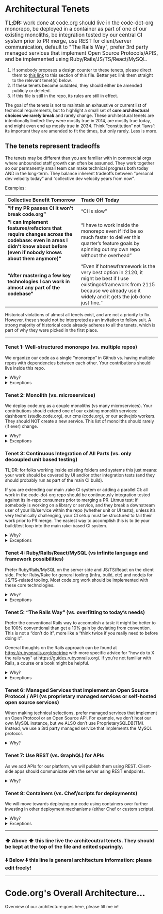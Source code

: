# Architectural Tenets

<p style="font-size: 120%;">
  <b>TL;DR:</b> work done at code.org should live in the code-dot-org monorepo, be deployed in a container as part of one of our existing monoliths, be integration tested by our central CI system prior to PR merge, use REST for client/server communication, default to "The Rails Way", prefer 3rd party managed services that implement Open Source Protocols/APIS, and be implemented using Ruby/Rails/JS/TS/React/MySQL.
</p>

1. If somebody proposes a design counter to these tenets, please direct them to [this link](ARCHITECTURE.md#architectural-tenets) to this section of this file. Better yet: link them straight to the relevant tenet(s) below.
2. If these tenets become outdated, they should either be amended publicly or deleted.
3. If this file is still in the repo, its rules are still in effect.

The goal of the tenets is not to maintain an exhaustive or  current list of technical requirements, but to highlight a small set of **core architectural choices we rarely break**  and rarely change. These architectural tenets are intentionally limited: they were mostly true in 2014, are mostly true today, and might even end up mostly true in 2034. Think “constitution” not “laws”: its important they are amended to fit the times, but only rarely. Less is more.

## The tenets represent tradeoffs

The tenets may be different than you are familiar with in commercial orgs where unbounded staff growth can often be assumed. They work together so our permanently small team can make technical progress both today AND in the long-term. They balance inherent tradeoffs between “personal dev velocity today” and “collective dev velocity years from now”.

Examples:

| Collective Benefit Tomorrow | Trade Off Today |
| :---- | :---- |
| **“If my PR passes  CI it won’t break code.org”** | “CI is slow” |
| **“I  can implement features/refactors that require changes across the codebase: even in areas I didn’t know about before (even if nobody knows about them anymore)”** | “I have to work inside the monorepo even if it’d be so much faster to deliver this quarter’s feature goals by spinning out my own repo without the overhead” |
| **“After mastering a few key technologies I can work in almost any part of the codebase”** | “Even if hotnewframework is the very best option in 2120, it might be best if I use existingokframework from 2115 because we already use it widely and it gets the job done just fine.” |

Historical violations of almost all tenets exist, and are not a priority to fix. However, these should not be interpreted as an invitation to follow suit. A strong majority of historical code already adheres to all the tenets, which is part of why they were picked in the first place.

---

### Tenet 1: Well-structured monorepo (vs. multiple repos)

We organize our code as a single “monorepo” in Github vs. having multiple repos with dependencies between each other. Your contributions should live inside this repo.

<details>
  <summary>Why?</summary>

  * A monorepo makes it much easier to do large refactors in dynamically typed languages via search/replace: after you craft your regex searches, its good to know you were searching the whole space of potentially affected files.
  * A monorepo makes it much easier to implement uniform tooling across modules/libraries/systems/folders, which increases the confidence that “After mastering a few key technologies I can work in almost any part of the codebase”.
  * See the “Collective Benefit Tomorrow” table above, most of those are enabled by the complementary combination of Monorepo+Monolith+CI.  
    * For example it’s **much** easier to implement integration tests in a monorepo and over the long term things that are easy are things that tend to happen, which gives you “If my PR passes  CI it won’t break code.org”  

</details>

<details>
  <summary>Exceptions</summary>

  * 3rd Party Libraries we have forked (e.g., Google Blockly)  
  * Gems and NPMs we published that already have 3rd party traction  
    * While we encourage releasing code as standalone open source packages hosted **within** the monorepo, please demonstrate significant 3rd party usage/interest/strategy before splitting the package out of the repo. Historically we’ve split first and then not gotten traction which resulted in lots of “eggs” (things outside the repo) but no “chickens” (3rd party uptake of our packages).

</details>

### Tenet 2: Monolith (vs. microservices)

We deploy code.org as a couple monoliths (vs many microservices). Your contributions should extend one of our existing monolith services: dashboard (studio.code.org), our cms (code.org), or our activejob workers. They should NOT create a new service. This list of monoliths should rarely (if ever) change.

<details>
  <summary>Why?</summary>

  * See: [The Majestic Monolith](https://signalvnoise.com/svn3/the-majestic-monolith/) by DHH for why monolith and [Microservices](https://www.youtube.com/watch?v=y8OnoxKotPQ) video by KRAZAM for why not microservices.
  * Also see tenet below: “The Rails Way”.
  * A monolith gives us a single uniform predictable deploy step: if I merge this PR here/now, I know when and how my code will be deployed, no matter what part of the codebase I changed.  
  * Avoids having to coordinate rollouts, esp in cases where old code may be using a very old or under documented deploy system.  
  * Microservices tend to improve dev productivity when you “horizontally scale” the number of devs and in the short-term to make small changes or new standalone services and when you have firm ownership boundaries, but decrease dev productivity when you want to “vertically scale” a small number of devs and in the long-term when you need to own a lot of code made by people in the past and when you want collective/fuzzy ownership boundaries.  
    * In our situation we have a fixed+small horizontal scale AND we keep old code around for a long-time but still want to make occasional changes to it with confidence AND we prefer collective ownership.  
  * See the “Collective Benefit Tomorrow” table above, most of those are enabled by the complementary combination of Monorepo+Monolith+CI. E.g. “If my PR passes  CI it won’t break code.org” requires coordination of both testing across repos but ALSO coordinated deployment which can be tricky with microservices.

</details>

<details>
  <summary>Exceptions</summary>

  * If it’s *fundamentally* harder for inviolable technical reasons you can consider a microservice. Wanting to use a new language is not a valid reason to deploy as a microservice unless use of that language is fundamentally required to achieve the feature (e.g. javabuilder inherently needs to use javac running on java, and is required because the feature goal was teaching java).  
  * This doesn’t restrict use of 3rd party services or open source servers e.g. its ok to deploy a redis instance or use a managed redis service (better). If we don’t “own the code”, it’s ok to stand up an instance.

</details>

### Tenet 3: Continuous Integration of All Parts (vs. only decoupled unit based testing)

TL;DR: for folks working inside existing folders and systems this just means: your work should be covered by UI and/or other integration tests (and they should probably run as part of the main CI build).

If you are extending our main .rake CI system or adding a parallel CI: all work in the code-dot-org repo should be continuously integration tested against its in-repo consumers prior to merging a PR. Litmus test: if somebody is working on a library or service, and they break a downstream user of your lib/service within the repo (whether unit or UI tests), unless it’s very technically challenging, your CI setup must be structured to fail their work prior to PR merge. The easiest way to accomplish this is to tie your build/test loop into the main rake-based CI system.

<details>
  <summary>Why?</summary>

  * Gives long-term confidence that changing any part of our codebase (even ones forgotten years ago) will be flagged before PR merge by our CI system. Allows a team to confidently work on ALL parts of the codebase.  
  * Prevents accidental forks where multiple consumers of the same lib will change it not knowing the change breaks other consumers, and nobody will notice for months/years by which point nobody has time to unpin the de facto fork.  
  * Catches build errors before they’re merged so they can be fixed by the author rather than DOTD hunting down “whodoneit” a day/week/whatever later.  
  * See the “collective benefit tomorrow” tradeoff chart, most of those are enabled by the complimentary combination of Monorepo+Monolith+CI

</details>

<details>
  <summary>Exceptions</summary>

  * Chef Cookbooks: we don’t test these as part of our main CI build because it would be *very* technically challenging to do so as it requires modifying actual server instances.  
  * Non-exceptions: if your goal is bypassing “slow main CI tests” this tenet *probably* means you can’t unless you have no downstream consumers of your lib/service, or you can do full integration testing against all parts without running the whole test suite. Alternaive idea: consider optimizing our overall CI suite performance.

</details>

### Tenet 4: Ruby/Rails/React/MySQL (vs infinite language and framework possibilities)

Prefer Ruby/Rails/MySQL on the server side and JS/TS/React on the client side. Prefer Ruby/Rake for general tooling (infra, build, etc) and nodejs for JS/TS-related tooling. Most code.org work should be implemented with these core technologies.

<details>
  <summary>Why?</summary>

  * We generally have simple "rails shaped", "mysql shaped" and "react shaped" problems that aren't very exotic and don't benefit significantly from exotic solutions.
  * We have a significant investment in Ruby/Rails that makes it challenging to do a wholesale move to a different platform.
  * We get productivity benefits from being a monolith, which means sticking with the same basic language + web framework.
  * Ruby/Rails is working well. While other platforms (e.g., Go) may be more optimized/efficient, they don’t outweigh the effort that would be required to move.
  * A single Ruby/Rails server-side architecture makes it easier for team members to move between different parts of the code base.
  * We don't have sections of the code "go dark" when contributors leave the project taking with them the last knowledge of relatively obscure technology.
  * A good general principle for code.org: given our problem space, we should usually be making pretty boring technology choices.

</details>

<details>
  <summary>Exceptions</summary>

  * When it is fundamentally impossible to implement a specified feature without using another language, e.g. Javabuilder uses Java because our curriculum goal required running Java code, which inherently requires Java.
  * If it is not feasible to implement a feature in Ruby due to lack of libraries, Python may be invoked from ActiveJob ([howto](https://github.com/code-dot-org/code-dot-org/tree/staging/python)).
  * May use *short* snippets of inline JS/JQuery *without* React on the client side, where pragmatic.
  * May use bash or nodejs for general tooling when pragmatic (e.g. better nodejs apis than ruby)
  * Consider Redis instead of MySQL when performance is important and ephemerality is acceptable (e.g. cache values)
  * This tenet will probably have more exceptions and edge cases than most. Its not an exhaustive list, its a "highly preferred list".
    * Be pragmatic, do a good faith attempt to use preferred languages and frameworks, but solve your problems.
    * E.g. we also use cloudformation (etc etc) which could be argued to be kind of like a programming language, but is **totally** not a problem.
      * OTOH, you don't get to "use Haskell because everything else should be considered lame and fundamentally broken" 😉.

</details>

### Tenet 5: “The Rails Way” (vs. overfitting to today’s needs)

Prefer the conventional Rails way to accomplish a task: it might be better to be 100% conventional than get a 10% gain by deviating from convention. This is not a “don’t do it”, more like a “think twice if you really need to before doing it”.

General thoughts on the Rails approach can be found at https://rubyonrails.org/doctrine with more specific advice for "how do to X the rails way" at https://guides.rubyonrails.org/. If you're not familiar with Rails, a course or a book might be helpful.

<details>
  <summary>Why?</summary>

  * Observing the codebase over a decade of dev: sometimes you can get a gain this year by customizing Rails to work a different way that’s a little better for us, but over time non-conventional code tends to become a maintenance burden.  
  * Often the “10% better” non-conventional code is exactly what prevents us from upgrading to the “50% better” official Rails solution to the problem that comes out 2 years later.  
  * By and large we have pretty conventionally Rails-shaped problems, which means Rails tends to solve our problems better than we would if we wait a little longer.  
  * Rails has been a great long-term fit to our problem space and we benefit from continuing to get upgrades as Rails has improved. Doing it “their way” makes upgrades happen semi-automatically.

</details>

<details>
  <summary>Exceptions</summary>

    * Sometimes deviating from stock Rails makes sense due to the large size of our application:
      * e.g. modularizing our rails app via [Rails engines](https://guides.rubyonrails.org/engines.html).
      * e.g. decoupling rails routes from being associated with individual models.

</details>

### Tenet 6: Managed Services that implement an Open Source Protocol / API (vs proprietary managed services or self-hosted open source services)

When making technical selections, prefer managed services that implement an Open Protocol or an Open Source API. For example, we don’t host our own MySQL instance, but we ALSO don’t use ProprietarySQLDB(TM). Instead, we use a 3rd party managed service that implements the MySQL protocol.

<details>
  <summary>Why?</summary>

  * Gives us the best of both worlds:
    * Self-hosting many open source servers, especially stateful services like DBs, requires ongoing infra admin work and monitoring attention. We have a small team.  
    * Developing against an API with an Open Source implementation gives us flexibility:  
      * …to implement a “local dev” for the service using the open source version  
      * …to change vendors if need be (cost, availability, in-kind donations, etc)  

</details>

### Tenet 7: Use REST (vs. GraphQL) for APIs

As we add APIs for our platform, we will publish them using REST. Client-side apps should communicate with the server using REST endpoints.

<details>
  <summary>Why?</summary>

  * KISS: REST has been a simple and an effective match to our needs.  
  * Our labs and other fat client-side JS apps don’t tend to have the “complex aggregation of dynamic data from many sources” property that benefits from more complex systems like GraphQL.  
  * REST APIs inherently support HTTP caching mechanisms (e.g., ETag, Last-Modified, Cache-Control), enabling better performance and reducing load on the server.

</details>

### Tenet 8: Containers (vs. Chef/scripts for deployments)

We will move towards deploying our code using containers over further investing in other deployment mechanisms (either Chef or custom scripts).

<details>
  <summary>Why?</summary>

  * Provides a common deployment and development pattern across our engineering teams.  
  * Decreases the work required to port our services between cloud providers  
  * Easier to build a local dev environment that effectively mimics prod

</details>

<details>
  <summary>Exceptions</summary>

  * Any storage layer in production (e.g., MySQL/RDS/S3) should not be containerized.  
  * We will still rely on vendor-specific templates for infrastructure configuration (e.g., Cloud Formation)  
  * Scripts can still be helpful to make complex multi-step operations easier/clearer

</details>

---

### ⬆️ Above ⬆️ this line live the architecutral tenets. They should be kept at the top of the file and edited sparingly.

### ⬇️ Below ⬇️ this line is general architecture information: please edit freely!

---

# Code.org's Overall Architecture...

Overview of our architecture goes here, please fill me in!